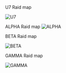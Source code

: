 U7 Raid map

<img src="https://cdn.discordapp.com/attachments/693018843857027142/808016136376680468/unknown.png" alt="U7">

ALPHA Raid map
<img src="https://cdn.discordapp.com/attachments/623889495946952715/804342967804231680/unknown.png" alt="ALPHA">

BETA Raid map

<img src="https://cdn.discordapp.com/attachments/623889495946952715/808016439289577492/unknown.png" alt="BETA">

GAMMA Raid map

<img src="https://cdn.discordapp.com/attachments/623889495946952715/804343070450778152/unknown.png" alt="GAMMA">
